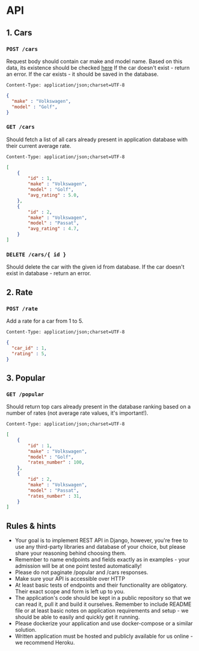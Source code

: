 # API

## 1. Cars

### `POST /cars`

Request body should contain car make and model name.
Based on this data, its existence should be checked [here](https://vpic.nhtsa.dot.gov/api/)
If the car doesn't exist - return an error.
If the car exists - it should be saved in the database.

`Content-Type: application/json;charset=UTF-8`
```json
{
  "make" : "Volkswagen",
  "model" : "Golf",
}
```

### `GET /cars`

Should fetch a list of all cars already present in application database with their current average rate.

`Content-Type: application/json;charset=UTF-8`
```json
[
	{
		"id" : 1,
		"make" : "Volkswagen",
		"model" : "Golf",
		"avg_rating" : 5.0,
	},
	{
		"id" : 2,
		"make" : "Volkswagen",
		"model" : "Passat",
		"avg_rating" : 4.7,
	}
]
```

### `DELETE /cars/{ id }`

Should delete the car with the given id from database.
If the car doesn't exist in database - return an error.

## 2. Rate

### `POST /rate`

Add a rate for a car from 1 to 5.

`Content-Type: application/json;charset=UTF-8`
```json
{
  "car_id" : 1,
  "rating" : 5,
}
```

## 3. Popular

### `GET /popular`

Should return top cars already present in the database ranking based on a number of rates (not average rate values, it's important!).

`Content-Type: application/json;charset=UTF-8`
```json
[
	{
		"id" : 1,
		"make" : "Volkswagen",
		"model" : "Golf",
		"rates_number" : 100,
	},
	{
		"id" : 2,
		"make" : "Volkswagen",
		"model" : "Passat",
		"rates_number" : 31,
	}
]
```


## Rules & hints

* Your goal is to implement REST API in Django, however, you're free to use any third-party libraries and database of your choice, but please share your reasoning behind choosing them.
* Remember to name endpoints and fields exactly as in examples - your admission will be at one point tested automatically!
* Please do not paginate /popular and /cars responses.
* Make sure your API is accessible over HTTP
* At least basic tests of endpoints and their functionality are obligatory. Their exact scope and form is left up to you.
* The application's code should be kept in a public repository so that we can read it, pull it and build it ourselves. Remember to include README file or at least basic notes on application requirements and setup - we should be able to easily and quickly get it running.
* Please dockerize your application and use docker-compose or a similar solution.
* Written application must be hosted and publicly available for us online - we recommend Heroku.
